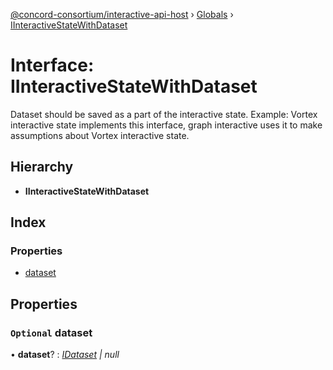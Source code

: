 [@concord-consortium/interactive-api-host](../README.md) › [Globals](../globals.md) › [IInteractiveStateWithDataset](iinteractivestatewithdataset.md)

# Interface: IInteractiveStateWithDataset

Dataset should be saved as a part of the interactive state. Example:
Vortex interactive state implements this interface, graph interactive uses it to make assumptions about Vortex
interactive state.

## Hierarchy

* **IInteractiveStateWithDataset**

## Index

### Properties

* [dataset](iinteractivestatewithdataset.md#optional-dataset)

## Properties

### `Optional` dataset

• **dataset**? : *[IDataset](idataset.md) | null*
